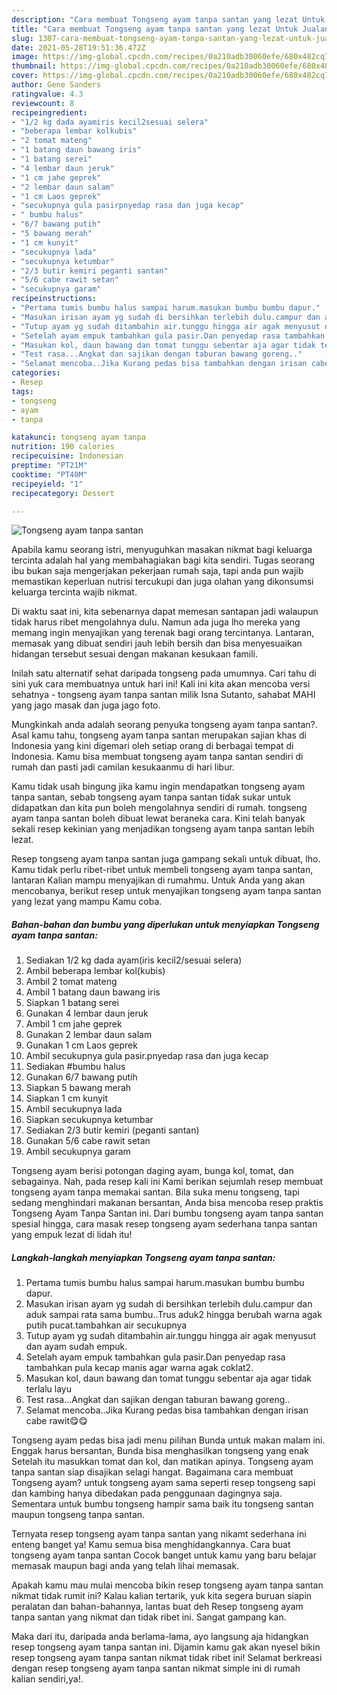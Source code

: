 ```yaml
---
description: "Cara membuat Tongseng ayam tanpa santan yang lezat Untuk Jualan"
title: "Cara membuat Tongseng ayam tanpa santan yang lezat Untuk Jualan"
slug: 1307-cara-membuat-tongseng-ayam-tanpa-santan-yang-lezat-untuk-jualan
date: 2021-05-28T19:51:36.472Z
image: https://img-global.cpcdn.com/recipes/0a210adb30060efe/680x482cq70/tongseng-ayam-tanpa-santan-foto-resep-utama.jpg
thumbnail: https://img-global.cpcdn.com/recipes/0a210adb30060efe/680x482cq70/tongseng-ayam-tanpa-santan-foto-resep-utama.jpg
cover: https://img-global.cpcdn.com/recipes/0a210adb30060efe/680x482cq70/tongseng-ayam-tanpa-santan-foto-resep-utama.jpg
author: Gene Sanders
ratingvalue: 4.3
reviewcount: 8
recipeingredient:
- "1/2 kg dada ayamiris kecil2sesuai selera"
- "beberapa lembar kolkubis"
- "2 tomat mateng"
- "1 batang daun bawang iris"
- "1 batang serei"
- "4 lembar daun jeruk"
- "1 cm jahe geprek"
- "2 lembar daun salam"
- "1 cm Laos geprek"
- "secukupnya gula pasirpnyedap rasa dan juga kecap"
- " bumbu halus"
- "6/7 bawang putih"
- "5 bawang merah"
- "1 cm kunyit"
- "secukupnya lada"
- "secukupnya ketumbar"
- "2/3 butir kemiri peganti santan"
- "5/6 cabe rawit setan"
- "secukupnya garam"
recipeinstructions:
- "Pertama tumis bumbu halus sampai harum.masukan bumbu bumbu dapur."
- "Masukan irisan ayam yg sudah di bersihkan terlebih dulu.campur dan aduk sampai rata sama bumbu..Trus aduk2 hingga berubah warna agak putih pucat.tambahkan air secukupnya"
- "Tutup ayam yg sudah ditambahin air.tunggu hingga air agak menyusut dan ayam sudah empuk."
- "Setelah ayam empuk tambahkan gula pasir.Dan penyedap rasa tambahkan pula kecap manis agar warna agak coklat2."
- "Masukan kol, daun bawang dan tomat tunggu sebentar aja agar tidak terlalu layu"
- "Test rasa...Angkat dan sajikan dengan taburan bawang goreng.."
- "Selamat mencoba..Jika Kurang pedas bisa tambahkan dengan irisan cabe rawit😋😋"
categories:
- Resep
tags:
- tongseng
- ayam
- tanpa

katakunci: tongseng ayam tanpa 
nutrition: 190 calories
recipecuisine: Indonesian
preptime: "PT21M"
cooktime: "PT40M"
recipeyield: "1"
recipecategory: Dessert

---
```



![Tongseng ayam tanpa santan](https://img-global.cpcdn.com/recipes/0a210adb30060efe/680x482cq70/tongseng-ayam-tanpa-santan-foto-resep-utama.jpg)

Apabila kamu seorang istri, menyuguhkan masakan nikmat bagi keluarga tercinta adalah hal yang membahagiakan bagi kita sendiri. Tugas seorang ibu bukan saja mengerjakan pekerjaan rumah saja, tapi anda pun wajib memastikan keperluan nutrisi tercukupi dan juga olahan yang dikonsumsi keluarga tercinta wajib nikmat.

Di waktu  saat ini, kita sebenarnya dapat memesan santapan jadi walaupun tidak harus ribet mengolahnya dulu. Namun ada juga lho mereka yang memang ingin menyajikan yang terenak bagi orang tercintanya. Lantaran, memasak yang dibuat sendiri jauh lebih bersih dan bisa menyesuaikan hidangan tersebut sesuai dengan makanan kesukaan famili. 

Inilah satu alternatif sehat daripada tongseng pada umumnya. Cari tahu di sini yuk cara membuatnya untuk hari ini! Kali ini kita akan mencoba versi sehatnya - tongseng ayam tanpa santan milik Isna Sutanto, sahabat MAHI yang jago masak dan juga jago foto.

Mungkinkah anda adalah seorang penyuka tongseng ayam tanpa santan?. Asal kamu tahu, tongseng ayam tanpa santan merupakan sajian khas di Indonesia yang kini digemari oleh setiap orang di berbagai tempat di Indonesia. Kamu bisa membuat tongseng ayam tanpa santan sendiri di rumah dan pasti jadi camilan kesukaanmu di hari libur.

Kamu tidak usah bingung jika kamu ingin mendapatkan tongseng ayam tanpa santan, sebab tongseng ayam tanpa santan tidak sukar untuk didapatkan dan kita pun boleh mengolahnya sendiri di rumah. tongseng ayam tanpa santan boleh dibuat lewat beraneka cara. Kini telah banyak sekali resep kekinian yang menjadikan tongseng ayam tanpa santan lebih lezat.

Resep tongseng ayam tanpa santan juga gampang sekali untuk dibuat, lho. Kamu tidak perlu ribet-ribet untuk membeli tongseng ayam tanpa santan, lantaran Kalian mampu menyajikan di rumahmu. Untuk Anda yang akan mencobanya, berikut resep untuk menyajikan tongseng ayam tanpa santan yang lezat yang mampu Kamu coba.

<!--inarticleads1-->

##### Bahan-bahan dan bumbu yang diperlukan untuk menyiapkan Tongseng ayam tanpa santan:

1. Sediakan 1/2 kg dada ayam(iris kecil2/sesuai selera)
1. Ambil beberapa lembar kol(kubis)
1. Ambil 2 tomat mateng
1. Ambil 1 batang daun bawang iris
1. Siapkan 1 batang serei
1. Gunakan 4 lembar daun jeruk
1. Ambil 1 cm jahe geprek
1. Gunakan 2 lembar daun salam
1. Gunakan 1 cm Laos geprek
1. Ambil secukupnya gula pasir.pnyedap rasa dan juga kecap
1. Sediakan  #bumbu halus
1. Gunakan 6/7 bawang putih
1. Siapkan 5 bawang merah
1. Siapkan 1 cm kunyit
1. Ambil secukupnya lada
1. Siapkan secukupnya ketumbar
1. Sediakan 2/3 butir kemiri (peganti santan)
1. Gunakan 5/6 cabe rawit setan
1. Ambil secukupnya garam


Tongseng ayam berisi potongan daging ayam, bunga kol, tomat, dan sebagainya. Nah, pada resep kali ini Kami berikan sejumlah resep membuat tongseng ayam tanpa memakai santan. Bila suka menu tongseng, tapi sedang menghindari makanan bersantan, Anda bisa mencoba resep praktis Tongseng Ayam Tanpa Santan ini. Dari bumbu tongseng ayam tanpa santan spesial hingga, cara masak resep tongseng ayam sederhana tanpa santan yang empuk lezat di lidah itu! 

<!--inarticleads2-->

##### Langkah-langkah menyiapkan Tongseng ayam tanpa santan:

1. Pertama tumis bumbu halus sampai harum.masukan bumbu bumbu dapur.
1. Masukan irisan ayam yg sudah di bersihkan terlebih dulu.campur dan aduk sampai rata sama bumbu..Trus aduk2 hingga berubah warna agak putih pucat.tambahkan air secukupnya
1. Tutup ayam yg sudah ditambahin air.tunggu hingga air agak menyusut dan ayam sudah empuk.
1. Setelah ayam empuk tambahkan gula pasir.Dan penyedap rasa tambahkan pula kecap manis agar warna agak coklat2.
1. Masukan kol, daun bawang dan tomat tunggu sebentar aja agar tidak terlalu layu
1. Test rasa...Angkat dan sajikan dengan taburan bawang goreng..
1. Selamat mencoba..Jika Kurang pedas bisa tambahkan dengan irisan cabe rawit😋😋


Tongseng ayam pedas bisa jadi menu pilihan Bunda untuk makan malam ini. Enggak harus bersantan, Bunda bisa menghasilkan tongseng yang enak Setelah itu masukkan tomat dan kol, dan matikan apinya. Tongseng ayam tanpa santan siap disajikan selagi hangat. Bagaimana cara membuat Tongseng ayam? untuk tongseng ayam sama seperti resep tongseng sapi dan kambing hanya dibedakan pada penggunaan dagingnya saja. Sementara untuk bumbu tongseng hampir sama baik itu tongseng santan maupun tongseng tanpa santan. 

Ternyata resep tongseng ayam tanpa santan yang nikamt sederhana ini enteng banget ya! Kamu semua bisa menghidangkannya. Cara buat tongseng ayam tanpa santan Cocok banget untuk kamu yang baru belajar memasak maupun bagi anda yang telah lihai memasak.

Apakah kamu mau mulai mencoba bikin resep tongseng ayam tanpa santan nikmat tidak rumit ini? Kalau kalian tertarik, yuk kita segera buruan siapin peralatan dan bahan-bahannya, lantas buat deh Resep tongseng ayam tanpa santan yang nikmat dan tidak ribet ini. Sangat gampang kan. 

Maka dari itu, daripada anda berlama-lama, ayo langsung aja hidangkan resep tongseng ayam tanpa santan ini. Dijamin kamu gak akan nyesel bikin resep tongseng ayam tanpa santan nikmat tidak ribet ini! Selamat berkreasi dengan resep tongseng ayam tanpa santan nikmat simple ini di rumah kalian sendiri,ya!.

